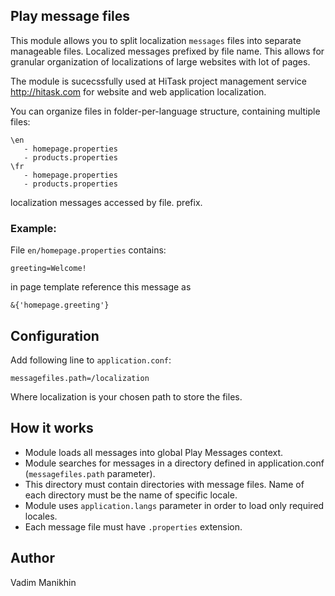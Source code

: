 ## Play message files


This module allows you to split localization `messages` files into separate manageable files. Localized messages prefixed by file name. This allows for granular organization of localizations of large websites with lot of pages.

The module is sucecssfully used at HiTask project management service http://hitask.com for website and web application localization.

You can organize files in folder-per-language structure, containing multiple files:
```
\en
   - homepage.properties
   - products.properties
\fr
   - homepage.properties
   - products.properties
```
localization messages accessed by file. prefix.

### Example:


File `en/homepage.properties` contains:
```
greeting=Welcome!
```

in page template reference this message as 
```
&{'homepage.greeting'}
```


## Configuration

Add following line to `application.conf`:
```
messagefiles.path=/localization
```

Where localization is your chosen path to store the files.


## How it works


* Module loads all messages into global Play Messages context.
* Module searches for messages in a directory defined in application.conf (`messagefiles.path` parameter).
* This directory must contain directories with message files. Name of each directory must be the name of specific locale.
* Module uses `application.langs` parameter in order to load only required locales.
* Each message file must have `.properties` extension.


## Author


Vadim Manikhin
